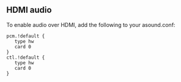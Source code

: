 ## HDMI audio

To enable audio over HDMI, add the following to your asound.conf:

```
pcm.!default {
   type hw
   card 0
}
ctl.!default {
   type hw
   card 0
}
```